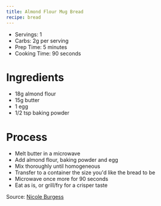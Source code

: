 ```yaml
---
title: Almond Flour Mug Bread
recipe: bread
---
```


* Servings: 1
* Carbs: 2g per serving
* Prep Time: 5 minutes
* Cooking Time: 90 seconds

# Ingredients
* 18g almond flour
* 15g butter
* 1 egg
* 1/2 tsp baking powder

# Process
* Melt butter in a microwave
* Add almond flour, baking powder and egg
* Mix thoroughly until homogeneous
* Transfer to a container the size you'd like the bread to be
* Microwave once more for 90 seconds
* Eat as is, or grill/fry for a crisper taste

Source: [Nicole Burgess](https://www.youtube.com/watch?v=FffOTn4eaFI)
